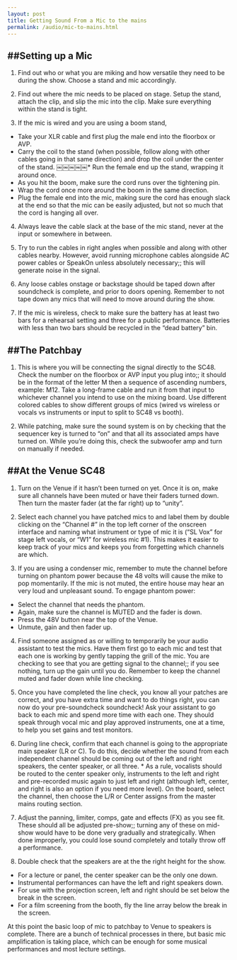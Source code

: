 ```yaml
---
layout: post
title: Getting Sound From a Mic to the mains
permalink: /audio/mic-to-mains.html
---
```



##Setting up a Mic
---

1. Find out who or what you are miking and how versatile they need to be during the show. Choose a
stand and mic accordingly.

2. Find out where the mic needs to be placed on stage. Setup the stand, attach the clip, and slip the
mic into the clip. Make sure everything within the stand is tight.

3. If the mic is wired and you are using a boom stand,
* Take your XLR cable and first plug the male end into the floorbox or AVP.
* Carry the coil to the stand (when possible, follow along with other cables going in that same
direction) and drop the coil under the center of the stand.
￼￼￼￼￼* Run the female end up the stand, wrapping it around once.
* As you hit the boom, make sure the cord runs over the tightening pin.
* Wrap the cord once more around the boom in the same direction.
* Plug the female end into the mic, making sure the cord has enough slack at the end so that
the mic can be easily adjusted, but not so much that the cord is hanging all over.

4. Always leave the cable slack at the base of the mic stand, never at the input or somewhere in
between.

5. Try to run the cables in right angles when possible and along with other cables nearby. However,
avoid running microphone cables alongside AC power cables or SpeakOn unless absolutely
necessary;; this will generate noise in the signal.

6. Any loose cables onstage or backstage should be taped down after soundcheck is complete, and
prior to doors opening. Remember to not tape down any mics that will need to move around during
the show.

7. If the mic is wireless, check to make sure the battery has at least two bars for a rehearsal setting
and three for a public performance. Batteries with less than two bars should be recycled in the
“dead battery” bin.

##The Patchbay
---

1. This is where you will be connecting the signal directly to the SC48. Check the number on the floorbox or AVP input you plug into;; it should be in the format of the letter M then a sequence of ascending numbers, example: M12. Take a long-frame cable and run it from that input to whichever channel you intend to use on the mixing board. Use different colored cables to show different groups of mics (wired vs wireless or vocals vs instruments or input to split to SC48 vs booth).

2. While patching, make sure the sound system is on by checking that the sequencer key is turned to “on” and that all its associated amps have turned on. While you’re doing this, check the subwoofer amp and turn on manually if needed.

##At the Venue SC48
---

1. Turn on the Venue if it hasn’t been turned on yet. Once it is on, make sure all channels have been
muted or have their faders turned down. Then turn the master fader (at the far right) up to “unity”.

2. Select each channel you have patched mics to and label them by double clicking on the “Channel #”
in the top left corner of the onscreen interface and naming what instrument or type of mic it is (“SL Vox” for stage left vocals, or “W1” for wireless mic #1). This makes it easier to keep track of your mics and keeps you from forgetting which channels are which.

3. If you are using a condenser mic, remember to mute the channel before turning on phantom power because the 48 volts will cause the mike to pop momentarily. If the mic is not muted, the entire house may hear an very loud and unpleasant sound. To engage phantom power:
* Select the channel that needs the phantom.
* Again, make sure the channel is MUTED and the fader is down.
* Press the 48V button near the top of the Venue.
* Unmute, gain and then fader up.

4. Find someone assigned as or willing to temporarily be your audio assistant to test the mics. Have them first go to each mic and test that each one is working by gently tapping the grill of the mic. You are checking to see that you are getting signal to the channel;; if you see nothing, turn up the gain until you do. Remember to keep the channel muted and fader down while line checking.

5. Once you have completed the line check, you know all your patches are correct, and you have extra time and want to do things right, you can now do your pre-soundcheck soundcheck! Ask your assistant to go back to each mic and spend more time with each one. They should speak through vocal mic and play approved instruments, one at a time, to help you set gains and test monitors.

6. During line check, confirm that each channel is going to the appropriate main speaker (LR or C). To do this, decide whether the sound from each independent channel should be coming out of the left and right speakers, the center speaker, or all three. * As a rule, vocalists should be routed to the center speaker only, instruments to the left and right and pre-recorded music again to just left and right (although left, center, and right is also an option if you need more level). On the board, select the channel, then choose the L/R or Center assigns from the master mains routing section.

7. Adjust the panning, limiter, comps, gate and effects (FX) as you see fit. These should all be adjusted pre-show;; turning any of these on mid-show would have to be done very gradually and strategically. When done improperly, you could lose sound completely and totally throw off a performance.

8. Double check that the speakers are at the the right height for the show.
* For a lecture or panel, the center speaker can be the only one down.
* Instrumental performances can have the left and right speakers down.
* For use with the projection screen, left and right should be set below the break in the screen.
* For a film screening from the booth, fly the line array below the break in the screen.

At this point the basic loop of mic to patchbay to Venue to speakers is complete. There are a bunch of technical processes in there, but basic mic amplification is taking place, which can be enough for some musical performances and most lecture settings.
